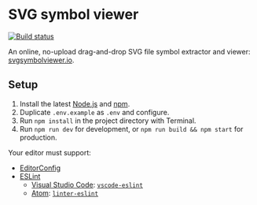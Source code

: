 # SVG symbol viewer

[![Build status](https://travis-ci.org/jaydenseric/svg-symbol-viewer.svg?branch=master)](https://travis-ci.org/jaydenseric/svg-symbol-viewer)

An online, no-upload drag-and-drop SVG file symbol extractor and viewer: [svgsymbolviewer.io](https://svgsymbolviewer.io).

## Setup

1.  Install the latest [Node.js](https://nodejs.org) and [npm](https://npmjs.com).
2.  Duplicate `.env.example` as `.env` and configure.
3.  Run `npm install` in the project directory with Terminal.
4.  Run `npm run dev` for development, or `npm run build && npm start` for production.

Your editor must support:

- [EditorConfig](https://editorconfig.org)
- [ESLint](https://eslint.org)
  - [Visual Studio Code](https://code.visualstudio.com): [`vscode-eslint`](https://marketplace.visualstudio.com/items?itemName=dbaeumer.vscode-eslint)
  - [Atom](https://atom.io): [`linter-eslint`](https://atom.io/packages/linter-eslint)
